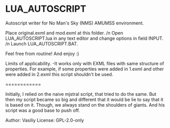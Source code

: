 # LUA_AUTOSCRIPT
Autoscript writer for No Man's Sky (NMS) AMUMSS environment.

Place original.exml and mod.exml at this folder. /n
Open LUA_AUTOSCRIPT.lua in any text editor and change options in field INPUT. /n
Launch LUA_AUTOSCRIPT.BAT.

Feel free from routine!
And enjoy :)


Limits of applicability.
 -It works only with EXML files with same structure of properties. For example, if some properties were added in 1.exml and other were added in 2.exml this script shouldn't be used.



============

Initially, I relied on the naive mjstral script, that tried to do the same.
But then my script became so big and different that it would be lie to say that it is based on it.
Though, we always stand on the shoulders of giants. And his script was a good base to push off.


Author: Vasiliy
License:
GPL-2.0-only
